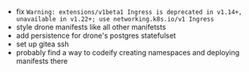 - fix `Warning: extensions/v1beta1 Ingress is deprecated in v1.14+, unavailable in v1.22+; use networking.k8s.io/v1 Ingress`
- style drone manifests like all other manifetsts
- add persistence for drone's postgres statefulset
- set up gitea ssh
- probably find a way to codeify creating namespaces and deploying manifests there
